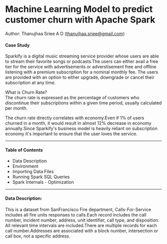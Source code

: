 # Machine Learning Model to predict customer churn with Apache Spark
Author: Thanujhaa Sriee A D (thanujhaa.sriee@gmail.com)</br>

#### Case Study</br>
Sparkify is a digital music streaming service provider whose users are able to stream their favorite songs or podcasts.The users can either avail a free tier for the service with advertisements or adverstisement free and offline listening with a premium subscription for a nominal monthly fee. The users are provided with an option to either upgrade, downgrade or cancel their subscription at any time.</br>

What is Churn Rate? </br>
The churn rate is expressed as the percentage of customers who discontinue their subscriptions within a given time period, usually calculated per month.</br>

The churn rate directly correlates with economy.Even if 1% of users churned in a month, it would result in almost 12% decrease in economy annually.Since Sparkify's business model is heavily reliant on subscription economy it's important to ensure that the user loves the service.

<hr>

#### Table of Contents
* Data Description
* Environment
* Importing Data Files
* Running Spark SQL Queries
* Spark Internals - Optimization

<hr>

#### Data Description:<br>
This is a dataset from SanFrancisco Fire department, Calls-For-Service includes all fire units responses to calls.Each record includes the call number, incident number, address, unit identifier, call type, and disposition. All relevant time intervals are included.There are multiple records for each call number.Addresses are associated with a block number, intersection or call box, not a specific address.</br>
